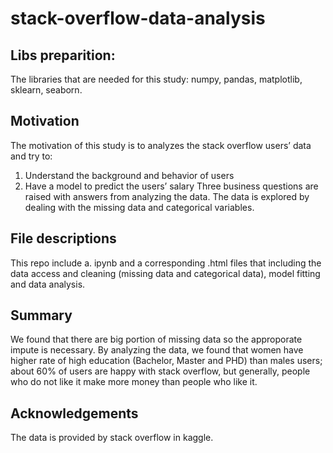 # stack-overflow-data-analysis

## Libs preparition:
The libraries that are needed for this study: numpy, pandas, matplotlib, sklearn, seaborn.
## Motivation
The motivation of this study is to analyzes the stack overflow users’ data and try to:
1.	Understand the background and behavior of users
2.	Have a model to predict the users’ salary
Three business questions are raised with answers from analyzing the data. The data is explored by dealing with the missing data and categorical variables. 
## File descriptions
This repo include a. ipynb and a corresponding .html files that including the data access and cleaning (missing data and categorical data), model fitting and data analysis.
## Summary
We found that there are big portion of missing data so the approporate impute is necessary. By analyzing the data, we found that women have higher rate of high education (Bachelor, Master and PHD) than males users; about 60% of users are happy with stack overflow, but generally, people who do not like it make more money than people who like it.
## Acknowledgements
The data is provided by stack overflow in kaggle.
